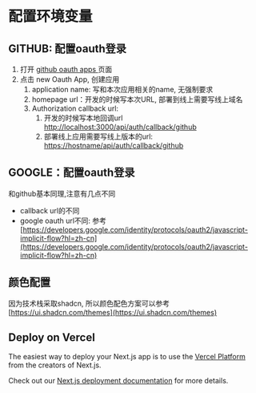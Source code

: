 # 配置环境变量

## GITHUB: 配置oauth登录

1. 打开 [github oauth apps ](https://github.com/settings/developers) 页面
2. 点击 new Oauth App, 创建应用
   1. application name: 写和本次应用相关的name, 无强制要求
   2. homepage url：开发的时候写本次URL, 部署到线上需要写线上域名
   3. Authorization callback url:
      1. 开发的时候写本地回调url [http://localhost:3000/api/auth/callback/github](http://localhost:3000/api/auth/callback/github)
      2. 部署线上应用需要写线上版本的url: [https://hostname/api/auth/callback/github](https://hostname/api/auth/callback/github)

## GOOGLE：配置oauth登录

和github基本同理,注意有几点不同

- callback url的不同
- google oauth url不同: 参考[https://developers.google.com/identity/protocols/oauth2/javascript-implicit-flow?hl=zh-cn](https://developers.google.com/identity/protocols/oauth2/javascript-implicit-flow?hl=zh-cn)

## 颜色配置

因为技术栈采取shadcn, 所以颜色配色方案可以参考 [https://ui.shadcn.com/themes](https://ui.shadcn.com/themes)

## Deploy on Vercel

The easiest way to deploy your Next.js app is to use the [Vercel Platform](https://vercel.com/new?utm_medium=default-template&filter=next.js&utm_source=create-next-app&utm_campaign=create-next-app-readme) from the creators of Next.js.

Check out our [Next.js deployment documentation](https://nextjs.org/docs/deployment) for more details.
